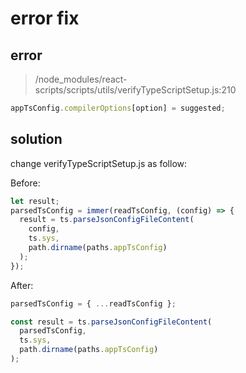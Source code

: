 # error fix

## error

> /node_modules/react-scripts/scripts/utils/verifyTypeScriptSetup.js:210

```javascript
appTsConfig.compilerOptions[option] = suggested;
```

## solution

change verifyTypeScriptSetup.js as follow:

Before:

```javascript
let result;
parsedTsConfig = immer(readTsConfig, (config) => {
  result = ts.parseJsonConfigFileContent(
    config,
    ts.sys,
    path.dirname(paths.appTsConfig)
  );
});
```

After:

```javascript
parsedTsConfig = { ...readTsConfig };

const result = ts.parseJsonConfigFileContent(
  parsedTsConfig,
  ts.sys,
  path.dirname(paths.appTsConfig)
);
```
